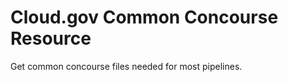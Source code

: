 Cloud.gov Common Concourse Resource
===================================

Get common concourse files needed for most pipelines.

